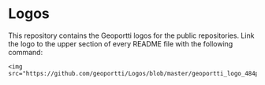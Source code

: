 # Logos
This repository contains the Geoportti logos for the public repositories. Link the logo to the upper section of every README file with the following command:
```
<img src="https://github.com/geoportti/Logos/blob/master/geoportti_logo_484px.png">

```



